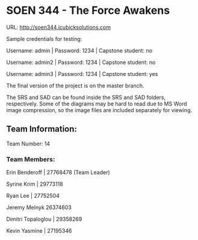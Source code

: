 # SOEN 344 - The Force Awakens

URL: http://soen344.icubicksolutions.com

Sample credentials for testing:

Username: admin | Password: 1234 | Capstone student: no

Username: admin2 | Password: 1234 | Capstone student: no

Username: admin3 | Password: 1234 | Capstone student: yes

The final version of the project is on the master branch.

The SRS and SAD can be found inside the SRS and SAD folders, respectively. Some of the diagrams may be hard to read due to MS Word image compression, so the image files are included separately for viewing.

## Team Information:
 
Team Number: 14

### Team Members:

Erin Benderoff | 27768478 (Team Leader)

Syrine Krim	| 29773118

Ryan Lee | 27752504

Jeremy Melnyk 26374603

Dimitri Topaloglou | 29358269

Kevin Yasmine | 27195346





